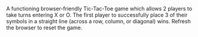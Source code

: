A functioning browser-friendly Tic-Tac-Toe game which allows 2 players to take turns entering X or O.
The first player to successfully place 3 of their symbols in a straight line (across a row, column, or diagonal) wins.
Refresh the browser to reset the game.
